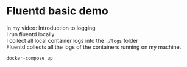 # Fluentd basic demo

In my video: Introduction to logging <br/>
I run fluentd locally <br/>
I collect all local container logs into the `./logs` folder <br/>
Fluentd collects all the logs of the containers running on my machine.

```
docker-compose up
```